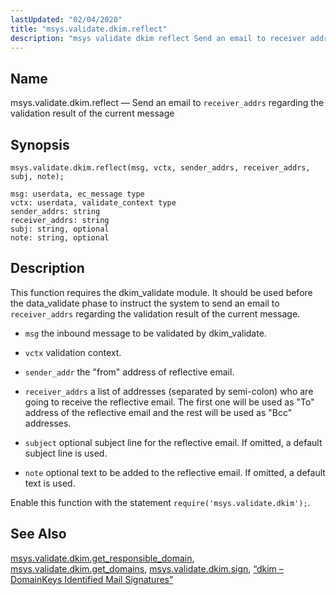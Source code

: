 ```yaml
---
lastUpdated: "02/04/2020"
title: "msys.validate.dkim.reflect"
description: "msys validate dkim reflect Send an email to receiver addrs regarding the validation result of the current message msys validate dkim reflect msg vctx sender addrs receiver addrs subj note This function requires the dkim validate module It should be used before the data validate phase to instruct the system..."
---
```


<a name="lua.ref.msys.validate.dkim.reflect"></a> 
## Name

msys.validate.dkim.reflect — Send an email to `receiver_addrs` regarding the validation result of the current message

<a name="idp27157488"></a> 
## Synopsis

`msys.validate.dkim.reflect(msg, vctx, sender_addrs, receiver_addrs, subj, note);`

```
msg: userdata, ec_message type
vctx: userdata, validate_context type
sender_addrs: string
receiver_addrs: string
subj: string, optional
note: string, optional
```
<a name="idp27160384"></a> 
## Description

This function requires the dkim_validate module. It should be used before the data_validate phase to instruct the system to send an email to `receiver_addrs` regarding the validation result of the current message.

*   `msg` the inbound message to be validated by dkim_validate.

*   `vctx` validation context.

*   `sender_addr` the "from" address of reflective email.

*   `receiver_addrs` a list of addresses (separated by semi-colon) who are going to receive the reflective email. The first one will be used as "To" address of the reflective email and the rest will be used as "Bcc" addresses.

*   `subject` optional subject line for the reflective email. If omitted, a default subject line is used.

*   `note` optional text to be added to the reflective email. If omitted, a default text is used.

Enable this function with the statement `require('msys.validate.dkim');`.

<a name="idp27171792"></a> 
## See Also

[msys.validate.dkim.get_responsible_domain](/momentum/3/3-reference/lua-ref-msys-validate-dkim-get-responsible-domain), [msys.validate.dkim.get_domains](/momentum/3/3-reference/lua-ref-msys-validate-dkim-get-domains), [msys.validate.dkim.sign](/momentum/3/3-reference/lua-ref-msys-validate-dkim-sign), [“dkim – DomainKeys Identified Mail Signatures”](/momentum/3/3-reference/modules-dkim)